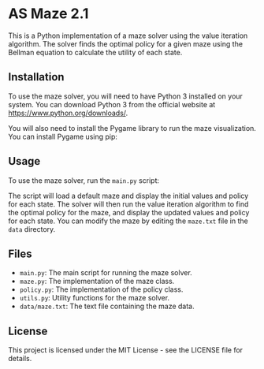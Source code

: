 # AS Maze 2.1

This is a Python implementation of a maze solver using the value iteration algorithm. The solver finds the optimal policy for a given maze using the Bellman equation to calculate the utility of each state.

## Installation

To use the maze solver, you will need to have Python 3 installed on your system. You can download Python 3 from the official website at https://www.python.org/downloads/.

You will also need to install the Pygame library to run the maze visualization. You can install Pygame using pip:

## Usage

To use the maze solver, run the `main.py` script:

The script will load a default maze and display the initial values and policy for each state. The solver will then run the value iteration algorithm to find the optimal policy for the maze, and display the updated values and policy for each state. You can modify the maze by editing the `maze.txt` file in the `data` directory.

## Files

- `main.py`: The main script for running the maze solver.
- `maze.py`: The implementation of the maze class.
- `policy.py`: The implementation of the policy class.
- `utils.py`: Utility functions for the maze solver.
- `data/maze.txt`: The text file containing the maze data.

## License

This project is licensed under the MIT License - see the LICENSE file for details.
